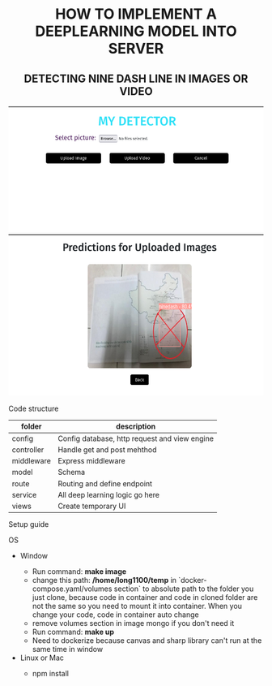 <h1 align="center">HOW TO IMPLEMENT A DEEPLEARNING MODEL INTO SERVER</h1>

<h2 align="center">DETECTING NINE DASH LINE IN IMAGES OR VIDEO</h2>

<img src="temporaryUI.png" alt="Maybe here is a picture">
<img src="result.png" alt="Maybe here is a picture">

<p>Code structure</p>
<table>
  <thead>
    <tr>
      <th scope="col">folder</th>
      <th scope="col">description</th>
    </tr>
  </thead>
  <tbody>
    <tr>
      <td>config</td>
      <td>Config database, http request and view engine</td>
    </tr>
    <tr>
      <td>controller</td>
      <td>Handle get and post mehthod</td>
    </tr>
    <tr>
      <td>middleware</td>
      <td>Express middleware</td>
    </tr>
    <tr>
      <td>model</td>
      <td>Schema</td>
    </tr>
    <tr>
      <td>route</td>
      <td>Routing and define endpoint</td>
    </tr>
    <tr>
      <td>service</td>
      <td>All deep learning logic go here</td>
    </tr>
    <tr>
      <td>views</td>
      <td>Create temporary UI</td>
    </tr>
  </tbody>
</table>

<p>Setup guide</p>
<span>OS</span>
<ul>
  <li>Window</li>
  <ul>
    <li>Run command: <b>make image</b></li>
    <li>
      change this path: <b>/home/long1100/temp</b> in `docker-compose.yaml/volumes section` to absolute path to the folder you just clone,
      because code in container and code in cloned folder are not the same so you need to mount it into container. When you change your code, code in container auto change
    </li>
    <li>remove volumes section in image mongo if you don't need it</li>
    <li>Run command: <b>make up</b></li>
    <li>Need to dockerize because canvas and sharp library can't run at the same time in window</li>
  </ul>
  <li>Linux or Mac</li>
  <ul>
    <li>npm install</li>
  </ul>
</ul>
